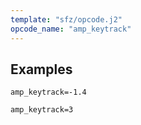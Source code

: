 ```yaml
---
template: "sfz/opcode.j2"
opcode_name: "amp_keytrack"
---
```

## Examples

```sfz
amp_keytrack=-1.4

amp_keytrack=3
```
